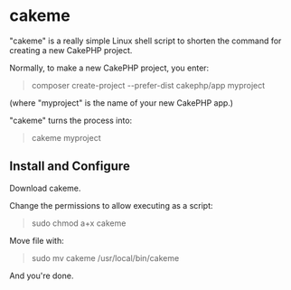 # cakeme

"cakeme" is a really simple Linux shell script to shorten the command for creating a new CakePHP project.

Normally, to make a new CakePHP project, you enter:

> composer create-project --prefer-dist cakephp/app myproject

(where "myproject" is the name of your new CakePHP app.)

"cakeme" turns the process into:

> cakeme myproject

## Install and Configure

Download cakeme.

Change the permissions to allow executing as a script:
> sudo chmod a+x cakeme

Move file with:
> sudo mv cakeme /usr/local/bin/cakeme

And you're done.

